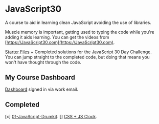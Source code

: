# JavaScript30

A course to aid in learning clean JavaScript avoiding the use of libraries.

Muscle memory is important, getting used to typing the code while you're adding it aids learning. You can get the videos from [https://JavaScript30.com](https://JavaScript30.com).

[Starter Files](https://github.com/wesbos/JavaScript30) + Completed solutions for the JavaScript 30 Day Challenge. You can jump straight to the completed code, but doing that means you won't have thought through the code.

## My Course Dashboard

[Dashboard](https://courses.wesbos.com/account) signed in via work email.

## Completed

[x] [01-JavaScript-Drumkit](https://courses.wesbos.com/account/access/62c2fcf388db94aff3cc6e29/view/194130650).
[] [CSS + JS Clock](https://courses.wesbos.com/account/access/62c2fcf388db94aff3cc6e29/view/194130581).

